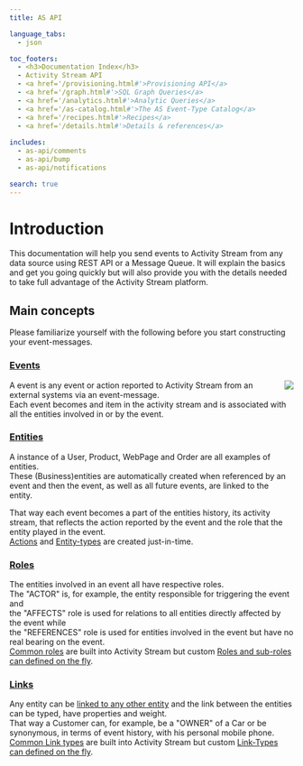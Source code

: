 ```yaml
---
title: AS API

language_tabs:
  - json

toc_footers:
  - <h3>Documentation Index</h3>
  - Activity Stream API
  - <a href='/provisioning.html#'>Provisioning API</a>
  - <a href='/graph.html#'>SQL Graph Queries</a>
  - <a href='/analytics.html#'>Analytic Queries</a>
  - <a href='/as-catalog.html#'>The AS Event-Type Catalog</a>
  - <a href='/recipes.html#'>Recipes</a>
  - <a href='/details.html#'>Details & references</a>
  
includes:
  - as-api/comments
  - as-api/bump
  - as-api/notifications

search: true
---
```

# Introduction
This documentation will help you send events to Activity Stream from any data source using REST API or a Message Queue. It will explain the basics and get you going quickly but will also provide you with the details needed to take full advantage of the Activity Stream platform.

## Main concepts
Please familiarize yourself with the following before you start constructing your event-messages.

### [Events](#introduction-to-events)
<img align="right" src="/images/event-diagram-1.png">
A event is any event or action reported to Activity Stream from an external systems via an event-message.</br>
Each event becomes and item in the activity stream and is associated with all the entities involved in or by the event.

### [Entities](#introduction-to-entities)
A instance of a User, Product, WebPage and Order are all examples of entities.</br>
These (Business)entities are automatically created when referenced by an event and then the event, as well as all future events, are linked to the entity.

That way each event becomes a part of the entities history, its activity stream, that reflects the action reported by the event and the role that the entity played in the event.</br>
[Actions]() and [Entity-types]() are created just-in-time.

### [Roles](#roles-event-relations)
The entities involved in an event all have respective roles.
</br>The "ACTOR" is, for example, the entity responsible for triggering the event and
</br>the "AFFECTS" role is used for relations to all entities directly affected by the event while
</br>the "REFERENCES" role is used for entities involved in the event but have no real bearing on the event.
</br>[Common roles]() are built into Activity Stream but custom [Roles and sub-roles can defined on the fly]().

### [Links](#links-entity-relations)
Any entity can be [linked to any other entity]() and the link between the entities can be typed, have properties and weight.
</br>That way a Customer can, for example, be a "OWNER" of a Car or be synonymous, in terms of event history, with his personal mobile phone.
</br>[Common Link types]() are built into Activity Stream but custom [Link-Types can defined on the fly]().
